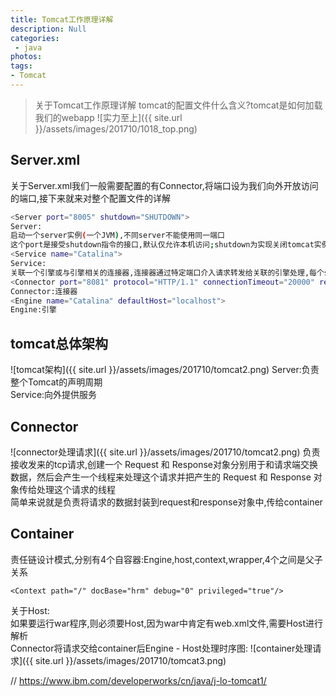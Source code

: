 ```yaml
---
title: Tomcat工作原理详解
description: Null
categories:
 - java
photos:
tags:
- Tomcat
---
```


> 关于Tomcat工作原理详解
tomcat的配置文件什么含义?tomcat是如何加载我们的webapp
![实力至上]({{ site.url }}/assets/images/201710/1018_top.png)

## Server.xml
关于Server.xml我们一般需要配置的有Connector,将端口设为我们向外开放访问的端口,接下来就来对整个配置文件的详解<br/>
```sh
<Server port="8005" shutdown="SHUTDOWN">
Server:
启动一个server实例(一个JVM),不同server不能使用同一端口
这个port是接受shutdown指令的接口,默认仅允许本机访问;shutdown为实现关闭tomcat实例的命令字符串
<Service name="Catalina">
Service:
关联一个引擎或与引擎相关的连接器,连接器通过特定端口介入请求转发给关联的引擎处理,每个service需要包含一个引擎，一个或多个连接器
<Connector port="8081" protocol="HTTP/1.1" connectionTimeout="20000" redirectPort="8443" />
Connector:连接器
<Engine name="Catalina" defaultHost="localhost">
Engine:引擎
```

## tomcat总体架构
![tomcat架构]({{ site.url }}/assets/images/201710/tomcat2.png)
Server:负责整个Tomcat的声明周期<br/>
Service:向外提供服务<br/>

## Connector
![connector处理请求]({{ site.url }}/assets/images/201710/tomcat2.png)
负责接收发来的tcp请求,创建一个 Request 和 Response对象分别用于和请求端交换数据，然后会产生一个线程来处理这个请求并把产生的 Request 和 Response 对象传给处理这个请求的线程<br/>
简单来说就是负责将请求的数据封装到request和response对象中,传给container

## Container
责任链设计模式,分别有4个自容器:Engine,host,context,wrapper,4个之间是父子关系
```
<Context path="/" docBase="hrm" debug="0" privileged="true"/>
```
关于Host:<br/>
如果要运行war程序,则必须要Host,因为war中肯定有web.xml文件,需要Host进行解析<br/>
Connector将请求交给container后Engine - Host处理时序图:
![container处理请求]({{ site.url }}/assets/images/201710/tomcat3.png)

// https://www.ibm.com/developerworks/cn/java/j-lo-tomcat1/




